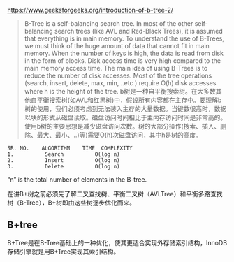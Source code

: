 https://www.geeksforgeeks.org/introduction-of-b-tree-2/

> B-Tree is a self-balancing search tree. In most of the other self-balancing search trees (like AVL and Red-Black Trees), it is assumed that everything is in main memory. To understand the use of B-Trees, we must think of the huge amount of data that cannot fit in main memory. When the number of keys is high, the data is read from disk in the form of blocks. Disk access time is very high compared to the main memory access time. The main idea of using B-Trees is to reduce the number of disk accesses. Most of the tree operations (search, insert, delete, max, min, ..etc ) require O(h) disk accesses where h is the height of the tree. 
> b树是一种自平衡搜索树。在大多数其他自平衡搜索树(如AVL和红黑树)中，假设所有内容都在主存中。要理解b树的使用，我们必须考虑到无法装入主存的大量数据。当键数很高时，数据以块的形式从磁盘读取。磁盘访问时间相比于主内存访问时间是非常高的。使用b树的主要思想是减少磁盘访问次数。树的大部分操作(搜索、插入、删除、最大、最小、..)等)需要O(h)次磁盘访问，其中h是树的高度。

```
SR. NO.	   ALGORITHM  	TIME  COMPLEXITY
1.	        Search	        O(log n)
2.	        Insert	        O(log n)
3.	        Delete	        O(log n)
```
“n” is the total number of elements in the B-tree.

在讲B+树之前必须先了解二叉查找树、平衡二叉树（AVLTree）和平衡多路查找树（B-Tree），B+树即由这些树逐步优化而来。
## B+tree
B+Tree是在B-Tree基础上的一种优化，使其更适合实现外存储索引结构，InnoDB存储引擎就是用B+Tree实现其索引结构。